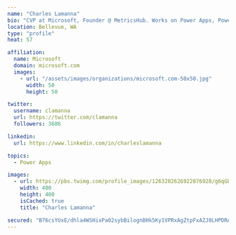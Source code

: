 ```yaml
---
name: "Charles Lamanna"
bio: "CVP at Microsoft, Founder @ MetricsHub. Works on Power Apps, Power Automate, Power Virtual Agent, Common Data Service and Dynamics 365."
location: Bellevue, WA
type: "profile"
heat: 57

affiliation:
  name: Microsoft
  domain: microsoft.com
  images:
    - url: "/assets/images/organizations/microsoft.com-50x50.jpg"
      width: 50
      height: 50

twitter:
  username: clamanna
  url: https://twitter.com/clamanna
  followers: 3686

linkedin:
  url: https://www.linkedin.com/in/charleslamanna

topics:
  - Power Apps

images:
  - url: https://pbs.twimg.com/profile_images/1263202626922876928/g6qGbHZ-_400x400.jpg
    width: 400
    height: 400
    isCached: true
    title: "Charles Lamanna"

secured: "B76csYUxE/dhla4WSHixPa02sybBilognBHk5Ky1VPRxAgZtpFxAZJ0LHPDRAtPmAUM5mdJiXFJoedEQ5vt7K6v0HolO36AfwFJvhGcfJ2a6QJQH2FU04uHL3hmaDPB7z918aJs9U5g7t8he5UANsztkq0pCetk9VKdQGKLTAO9uxubi/dYg1UU/jM/9P8bs5tUw4Kc22LZIkxrE5VlXjx2hzpdCF9B3l0wj8Vu9TNwekG5AF/tlOgqU0cM/gQ75f1KarU57p9U6hxVqyvTAuS3K9C0LW6olWuhgGnRf22+5PjCEmGF4yBaze2aqsW5PphslF4WuvkjDlUnM/hWVyttSStmCxGvrh3wg3PfWrAN8wEDiJ6vYQOluI0yRFUFzny9QnugGelzClDT+4S7FFgpNZkobw1vfSdNM/mUZh4I=;+MyPeTJzs7Fyw3KA0fGYOA=="
---
```


